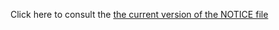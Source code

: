 Click here to consult the [the current version of the NOTICE file](https://code.google.com/p/uima-text-segmenter/source/browse/trunk/LICENSE.THIRD-PART)